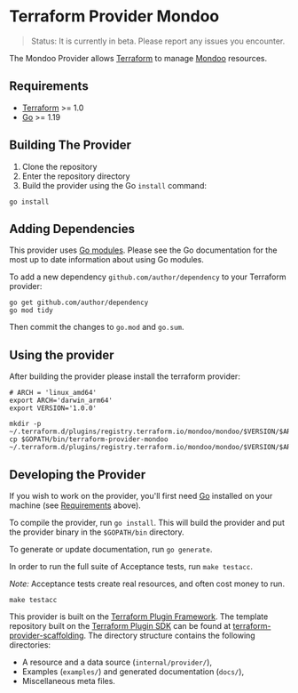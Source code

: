 # Terraform Provider Mondoo

> Status: It is currently in beta. Please report any issues you encounter.

The Mondoo Provider allows [Terraform](https://terraform.io/) to manage [Mondoo](https://mondoo.com) resources.

## Requirements

- [Terraform](https://developer.hashicorp.com/terraform/downloads) >= 1.0
- [Go](https://golang.org/doc/install) >= 1.19

## Building The Provider

1. Clone the repository
1. Enter the repository directory
1. Build the provider using the Go `install` command:

```shell
go install
```

## Adding Dependencies

This provider uses [Go modules](https://github.com/golang/go/wiki/Modules).
Please see the Go documentation for the most up to date information about using Go modules.

To add a new dependency `github.com/author/dependency` to your Terraform provider:

```shell
go get github.com/author/dependency
go mod tidy
```

Then commit the changes to `go.mod` and `go.sum`.

## Using the provider

After building the provider please install the terraform provider:

```
# ARCH = 'linux_amd64'
export ARCH='darwin_arm64'
export VERSION='1.0.0'

mkdir -p ~/.terraform.d/plugins/registry.terraform.io/mondoo/mondoo/$VERSION/$ARCH
cp $GOPATH/bin/terraform-provider-mondoo ~/.terraform.d/plugins/registry.terraform.io/mondoo/mondoo/$VERSION/$ARCH/
```

## Developing the Provider

If you wish to work on the provider, you'll first need [Go](http://www.golang.org) installed on your machine (see [Requirements](#requirements) above).

To compile the provider, run `go install`. This will build the provider and put the provider binary in the `$GOPATH/bin` directory.

To generate or update documentation, run `go generate`.

In order to run the full suite of Acceptance tests, run `make testacc`.

*Note:* Acceptance tests create real resources, and often cost money to run.

```shell
make testacc
```

This provider is built on the [Terraform Plugin Framework](https://github.com/hashicorp/terraform-plugin-framework). The template repository built on the [Terraform Plugin SDK](https://github.com/hashicorp/terraform-plugin-sdk) can be found at [terraform-provider-scaffolding](https://github.com/hashicorp/terraform-provider-scaffolding). The directory structure contains the following directories:

- A resource and a data source (`internal/provider/`),
- Examples (`examples/`) and generated documentation (`docs/`),
- Miscellaneous meta files.
